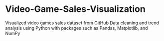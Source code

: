 # Video-Game-Sales-Visualization
Visualized video games sales dataset from GitHub
Data cleaning and trend analysis using Python with packages such as Pandas, Matplotlib, and NumPy
